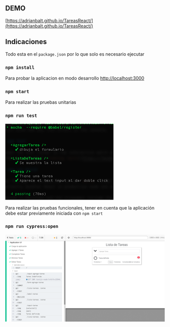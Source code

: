 

## DEMO

[https://adrianbalt.github.io/TareasReact/](https://adrianbalt.github.io/TareasReact/)


## Indicaciones

Todo esta en el `package.json` por lo que solo es necesario ejecutar

### `npm install`

Para probar la aplicacion en modo desarrollo [http://localhost:3000](http://localhost:3000)

### `npm start`

Para realizar las pruebas unitarias

### `npm run test`

![alt text](https://github.com/adrianbalt/TareasReact/raw/master/assets/tests_unitarios.png)

Para realizar las pruebas funcionales, tener en cuenta que la aplicación debe estar previamente iniciada con `npm start`

### `npm run cypress:open`

![alt text](https://github.com/adrianbalt/TareasReact/raw/master/assets/pruebas_funcionales.png)
